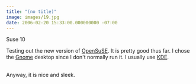 ```yaml
---
title: "(no title)"
image: images/19.jpg
date: 2006-02-20 15:33:00.000000000 -07:00
---
```

Suse 10<br /><p>Testing out the new version of <a href="http://www.opensuse.org/">OpenSuSE</a>.  It is pretty good thus far.  I chose the <a href="http://www.gnome.org/">Gnome</a> desktop since I don't normally run it.  I usually use <a href="http://www.kde.org/">KDE</a>.  </p><p><br />Anyway, it is nice and sleek.</p>
